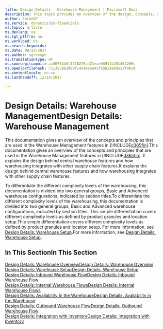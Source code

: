 ```yaml
---
title: Design Details - Warehouse Management | Microsoft Docs
description: This topic provides an overview of the design, concepts, and principles behind the Warehouse Management features in Dynamics 365.
author: SorenGP
ms.service: dynamics365-financials
ms.topic: article
ms.devlang: na
ms.tgt_pltfrm: na
ms.workload: na
ms.search.keywords: 
ms.date: 08/23/2017
ms.author: sgroespe
ms.translationtype: HT
ms.sourcegitcommit: aa56764b5f3210229ad21eae6891fb201462209c
ms.openlocfilehash: 7313558a3d59f1454ea5a45f1bb29e095caf4bc0
ms.contentlocale: en-nz
ms.lasthandoff: 12/14/2017

---
```

# <a name="design-details-warehouse-management"></a><span data-ttu-id="4e344-103">Design Details: Warehouse Management</span><span class="sxs-lookup"><span data-stu-id="4e344-103">Design Details: Warehouse Management</span></span>
<span data-ttu-id="4e344-104">This documentation gives an overview of the concepts and principles that are used in the Warehouse Management features in [!INCLUDE[d365fin](includes/d365fin_md.md)].</span><span class="sxs-lookup"><span data-stu-id="4e344-104">This documentation gives an overview of the concepts and principles that are used in the Warehouse Management features in [!INCLUDE[d365fin](includes/d365fin_md.md)].</span></span> <span data-ttu-id="4e344-105">It explains the design behind central warehouse features and how warehousing integrates with other supply chain features.</span><span class="sxs-lookup"><span data-stu-id="4e344-105">It explains the design behind central warehouse features and how warehousing integrates with other supply chain features.</span></span>  

<span data-ttu-id="4e344-106">To differentiate the different complexity levels of the warehousing, this documentation is divided into two general groups, Basic and Advanced warehouse configurations, indicated by section titles.</span><span class="sxs-lookup"><span data-stu-id="4e344-106">To differentiate the different complexity levels of the warehousing, this documentation is divided into two general groups, Basic and Advanced warehouse configurations, indicated by section titles.</span></span> <span data-ttu-id="4e344-107">This simple differentiation covers different complexity levels as defined by product granules and location setup.</span><span class="sxs-lookup"><span data-stu-id="4e344-107">This simple differentiation covers different complexity levels as defined by product granules and location setup.</span></span> <span data-ttu-id="4e344-108">For more information, see [Design Details: Warehouse Setup](design-details-warehouse-setup.md).</span><span class="sxs-lookup"><span data-stu-id="4e344-108">For more information, see [Design Details: Warehouse Setup](design-details-warehouse-setup.md).</span></span>  

## <a name="in-this-section"></a><span data-ttu-id="4e344-109">In This Section</span><span class="sxs-lookup"><span data-stu-id="4e344-109">In This Section</span></span>  
[<span data-ttu-id="4e344-110">Design Details: Warehouse Overview</span><span class="sxs-lookup"><span data-stu-id="4e344-110">Design Details: Warehouse Overview</span></span>](design-details-warehouse-overview.md)  
[<span data-ttu-id="4e344-111">Design Details: Warehouse Setup</span><span class="sxs-lookup"><span data-stu-id="4e344-111">Design Details: Warehouse Setup</span></span>](design-details-warehouse-setup.md)  
[<span data-ttu-id="4e344-112">Design Details: Inbound Warehouse Flow</span><span class="sxs-lookup"><span data-stu-id="4e344-112">Design Details: Inbound Warehouse Flow</span></span>](design-details-inbound-warehouse-flow.md)  
[<span data-ttu-id="4e344-113">Design Details: Internal Warehouse Flows</span><span class="sxs-lookup"><span data-stu-id="4e344-113">Design Details: Internal Warehouse Flows</span></span>](design-details-internal-warehouse-flows.md)  
[<span data-ttu-id="4e344-114">Design Details: Availability in the Warehouse</span><span class="sxs-lookup"><span data-stu-id="4e344-114">Design Details: Availability in the Warehouse</span></span>](design-details-availability-in-the-warehouse.md)  
[<span data-ttu-id="4e344-115">Design Details: Outbound Warehouse Flow</span><span class="sxs-lookup"><span data-stu-id="4e344-115">Design Details: Outbound Warehouse Flow</span></span>](design-details-outbound-warehouse-flow.md)  
[<span data-ttu-id="4e344-116">Design Details: Integration with Inventory</span><span class="sxs-lookup"><span data-stu-id="4e344-116">Design Details: Integration with Inventory</span></span>](design-details-integration-with-inventory.md)

